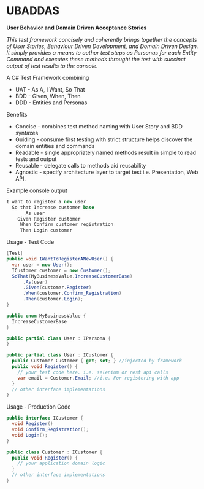 UBADDAS
=======

**User Behavior and Domain Driven Acceptance Stories**

*This test framework concisely and coherently brings together the concepts of User Stories, Behaviour Driven Development, and Domain Driven Design.  It simply provides a means to author test steps as Personas for each Entity Command and executes these methods throught the test with succinct output of test results to the console.*

A C# Test Framework combining
* UAT - As A, I Want, So That
* BDD - Given, When, Then
* DDD - Entities and Personas

Benefits
* Concise - combines test method naming with User Story and BDD syntaxes
* Guiding - consume first testing with strict structure helps discover the domain entities and commands
* Readable - single appropriately named methods result in simple to read tests and output
* Reusable - delegate calls to methods aid reusability
* Agnostic - specify architecture layer to target test i.e. Presentation, Web API.

Example console output
```C#
I want to register a new user
  So that Increase customer base
       As user
    Given Register customer
     When Confirm customer registration
     Then Login customer
```
Usage - Test Code
```C#
[Test]
public void IWantToRegisterANewUser() {
  var user = new User();
  ICustomer customer = new Customer();
  SoThat(MyBusinessValue.IncreaseCustomerBase)
      .As(user)
      .Given(customer.Register)
      .When(customer.Confirm_Registration)
      .Then(customer.Login);
}

public enum MyBusinessValue {
  IncreaseCustomerBase
}

public partial class User : IPersona {
}

public partial class User : ICustomer {
  public Customer Customer { get; set; } //injected by framework
  public void Register() {
    // your test code here. i.e. selenium or rest api calls
    var email = Customer.Email; //i.e. For registering with app
  }
  // other interface implementations
}
```
Usage - Production Code
```C#
public interface ICustomer {
  void Register()
  void Confirm_Registration();
  void Login();
}

public class Customer : ICustomer {
  public void Register() {
    // your application domain logic
  }
  // other interface implementations
}



